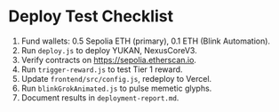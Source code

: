 # Deploy Test Checklist
1. Fund wallets: 0.5 Sepolia ETH (primary), 0.1 ETH (Blink Automation).
2. Run `deploy.js` to deploy YUKAN, NexusCoreV3.
3. Verify contracts on https://sepolia.etherscan.io.
4. Run `trigger-reward.js` to test Tier 1 reward.
5. Update `frontend/src/config.js`, redeploy to Vercel.
6. Run `blinkGrokAnimated.js` to pulse memetic glyphs.
7. Document results in `deployment-report.md`.
